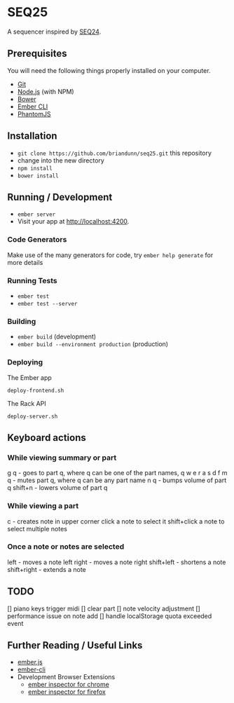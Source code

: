 # SEQ25

A sequencer inspired by [SEQ24][s].

[s]: http://www.filter24.org/seq24/

## Prerequisites

You will need the following things properly installed on your computer.

* [Git](http://git-scm.com/)
* [Node.js](http://nodejs.org/) (with NPM)
* [Bower](http://bower.io/)
* [Ember CLI](http://www.ember-cli.com/)
* [PhantomJS](http://phantomjs.org/)

## Installation

* `git clone https://github.com/briandunn/seq25.git` this repository
* change into the new directory
* `npm install`
* `bower install`

## Running / Development

* `ember server`
* Visit your app at [http://localhost:4200](http://localhost:4200).

### Code Generators

Make use of the many generators for code, try `ember help generate` for more details

### Running Tests

* `ember test`
* `ember test --server`

### Building

* `ember build` (development)
* `ember build --environment production` (production)

### Deploying

The Ember app

`deploy-frontend.sh`

The Rack API

`deploy-server.sh`

## Keyboard actions

### While viewing summary or part

g q - goes to part q, where q can be one of the part names, q w e r a s d f
m q - mutes part q, where q can be any part name
n q - bumps volume of part q
shift+n - lowers volume of part q

### While viewing a part

c - creates note in upper corner
click a note to select it
shift+click a note to select multiple notes

### Once a note or notes are selected

left - moves a note left
right - moves a note right
shift+left - shortens a note
shift+right - extends a note

## TODO

[] piano keys trigger midi
[] clear part
[] note velocity adjustment
[] performance issue on note add
[] handle localStorage quota exceeded event

## Further Reading / Useful Links

* [ember.js](http://emberjs.com/)
* [ember-cli](http://www.ember-cli.com/)
* Development Browser Extensions
  * [ember inspector for chrome](https://chrome.google.com/webstore/detail/ember-inspector/bmdblncegkenkacieihfhpjfppoconhi)
  * [ember inspector for firefox](https://addons.mozilla.org/en-US/firefox/addon/ember-inspector/)

